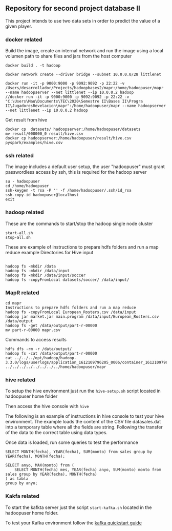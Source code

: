 ## Repository for second project database II
This project intends to use two data sets in order to predict the value of a given player.

### docker related  
Build the image, create an internal network and run the image using a local volumen
path to share files and jars from the host computer
```
docker build . -t hadoop

docker network create --driver bridge --subnet 10.0.0.0/28 littlenet

docker run -it -p 9000:9000 -p 9092:9092 -p 22:22 -v /Users/desarrollador/Projects/hadoopbases2/mapr:/home/hadoopuser/mapr --name hadoopserver --net littlenet --ip 10.0.0.2 hadoop
//docker run -it -p 9000:9000 -p 9092:9092 -p 22:22 -v "C:\Users\Mau\Documents\TEC\2020\Semestre II\Bases II\Progra II\JugadoresRevelacion\mapr":/home/hadoopuser/mapr --name hadoopserver --net littlenet --ip 10.0.0.2 hadoop
```
Get result from hive
```
docker cp  datasets/ hadoopserver:/home/hadoopuser/datasets
mv result/000000_0 result/hive.csv
docker cp hadoopserver:/home/hadoopuser/result/hive.csv pyspark/examples/hive.csv
```

### ssh related
The image includes a default user setup, the user "hadoopuser" must grant passwordless access by ssh, this is required for the hadoop server

```
su - hadoopuser
cd /home/hadoopuser
ssh-keygen -t rsa -P '' -f /home/hadoopuser/.ssh/id_rsa
ssh-copy-id hadoopuser@localhost
exit
```

### hadoop related
These are the commands to start/stop the hadoop single node cluster 
```
start-all.sh
stop-all.sh
```

These are example of instructions to prepare hdfs folders and run a map reduce example
Directories for Hive input
```

hadoop fs -mkdir /data
hadoop fs -mkdir /data/input
hadoop fs -mkdir /data/input/soccer
hadoop fs -copyFromLocal datasets/soccer/ /data/input/
```
### MapR related
```
cd mapr
Instructions to prepare hdfs folders and run a map reduce
hadoop fs -copyFromLocal European_Rosters.csv /data/input
hadoop jar market.jar main.program /data/input/European_Rosters.csv /data/output
hadoop fs -get /data/output/part-r-00000
mv part-r-00000 mapr.csv
```


Commands to access results
```
hdfs dfs -rm -r /data/output/
hadoop fs -cat /data/output/part-r-00000
cat ../../../opt/hadoop/hadoop-3.3.0/logs/userlogs/application_1612109796205_0006/container_1612109796205_0006_01_000003/stdout
../../../../../../../../home/hadoopuser/mapr
```


### hive related
To setup the hive environment just run the `hive-setup.sh` script located in hadoopuser home folder

Then access the hive console with `hive`

The following is an example of instructions in hive console to test your hive environment. The example loads the content of the CSV file datasales.dat into a temporary table where all the fields are string. Following the transfer of the data to the correct table using data types. 

Once data is loaded, run some queries to test the performance 
```
SELECT MONTH(fecha), YEAR(fecha), SUM(monto) from sales group by YEAR(fecha), MONTH(fecha);

SELECT anyo, MAX(monto) from (
    SELECT MONTH(fecha) mes, YEAR(fecha) anyo, SUM(monto) monto from sales group by YEAR(fecha), MONTH(fecha)
) as tabla 
group by anyo;
```

### Kakfa related
To start the kafkta server just the script `start-kafka.sh` located in the hadoopuser home folder.

To test your Kafka environment follow the [kafka quickstart guide](https://kafka.apache.org/quickstart)